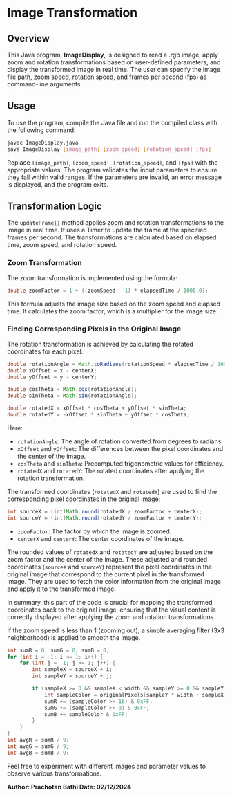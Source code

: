 # Image Transformation

## Overview

This Java program, **ImageDisplay**, is designed to read a .rgb image, apply zoom and rotation transformations based on user-defined parameters, and display the transformed image in real time. The user can specify the image file path, zoom speed, rotation speed, and frames per second (fps) as command-line arguments.

## Usage

To use the program, compile the Java file and run the compiled class with the following command:

```bash
javac ImageDisplay.java
java ImageDisplay [image_path] [zoom_speed] [rotation_speed] [fps]
```

Replace `[image_path]`, `[zoom_speed]`, `[rotation_speed]`, and `[fps]` with the appropriate values. The program validates the input parameters to ensure they fall within valid ranges. If the parameters are invalid, an error message is displayed, and the program exits.

## Transformation Logic

The `updateFrame()` method applies zoom and rotation transformations to the image in real time. It uses a Timer to update the frame at the specified frames per second. The transformations are calculated based on elapsed time, zoom speed, and rotation speed.

### Zoom Transformation

The zoom transformation is implemented using the formula:

```java
double zoomFactor = 1 + ((zoomSpeed - 1) * elapsedTime / 1000.0);
```

This formula adjusts the image size based on the zoom speed and elapsed time. It calculates the zoom factor, which is a multiplier for the image size.

### Finding Corresponding Pixels in the Original Image

The rotation transformation is achieved by calculating the rotated coordinates for each pixel:

```java
double rotationAngle = Math.toRadians(rotationSpeed * elapsedTime / 1000.0);
double xOffset = x - centerX;
double yOffset = y - centerY;

double cosTheta = Math.cos(rotationAngle);
double sinTheta = Math.sin(rotationAngle);

double rotatedX = xOffset * cosTheta + yOffset * sinTheta;
double rotatedY = -xOffset * sinTheta + yOffset * cosTheta;
```

Here:

- `rotationAngle`: The angle of rotation converted from degrees to radians.
- `xOffset` and `yOffset`: The differences between the pixel coordinates and the center of the image.
- `cosTheta` and `sinTheta`: Precomputed trigonometric values for efficiency.
- `rotatedX` and `rotatedY`: The rotated coordinates after applying the rotation transformation.

The transformed coordinates (`rotatedX` and `rotatedY`) are used to find the corresponding pixel coordinates in the original image:

```java
int sourceX = (int)Math.round(rotatedX / zoomFactor + centerX);
int sourceY = (int)Math.round(rotatedY / zoomFactor + centerY);
```

- `zoomFactor`: The factor by which the image is zoomed.
- `centerX` and `centerY`: The center coordinates of the image.

The rounded values of `rotatedX` and `rotatedY` are adjusted based on the zoom factor and the center of the image. These adjusted and rounded coordinates (`sourceX` and `sourceY`) represent the pixel coordinates in the original image that correspond to the current pixel in the transformed image. They are used to fetch the color information from the original image and apply it to the transformed image.

In summary, this part of the code is crucial for mapping the transformed coordinates back to the original image, ensuring that the visual content is correctly displayed after applying the zoom and rotation transformations.

If the zoom speed is less than 1 (zooming out), a simple averaging filter (3x3 neighborhood) is applied to smooth the image.

```java
int sumR = 0, sumG = 0, sumB = 0;
for (int i = -1; i <= 1; i++) {
    for (int j = -1; j <= 1; j++) {
        int sampleX = sourceX + i;
        int sampleY = sourceY + j;

        if (sampleX >= 0 && sampleX < width && sampleY >= 0 && sampleY < height) {
            int sampleColor = originalPixels[sampleY * width + sampleX];
            sumR += (sampleColor >> 16) & 0xFF;
            sumG += (sampleColor >> 8) & 0xFF;
            sumB += sampleColor & 0xFF;
        }
    }
}
int avgR = sumR / 9;
int avgG = sumG / 9;
int avgB = sumB / 9;
```

Feel free to experiment with different images and parameter values to observe various transformations.

**Author: Prachotan Bathi Date: 02/12/2024**